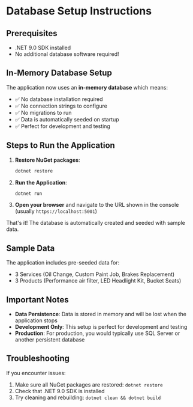 # Database Setup Instructions

## Prerequisites
- .NET 9.0 SDK installed
- No additional database software required!

## In-Memory Database Setup

The application now uses an **in-memory database** which means:
- ✅ No database installation required
- ✅ No connection strings to configure
- ✅ No migrations to run
- ✅ Data is automatically seeded on startup
- ✅ Perfect for development and testing

## Steps to Run the Application

1. **Restore NuGet packages**:
   ```bash
   dotnet restore
   ```

2. **Run the Application**:
   ```bash
   dotnet run
   ```

3. **Open your browser** and navigate to the URL shown in the console (usually `https://localhost:5001`)

That's it! The database is automatically created and seeded with sample data.

## Sample Data

The application includes pre-seeded data for:
- 3 Services (Oil Change, Custom Paint Job, Brakes Replacement)
- 3 Products (Performance air filter, LED Headlight Kit, Bucket Seats)

## Important Notes

- **Data Persistence**: Data is stored in memory and will be lost when the application stops
- **Development Only**: This setup is perfect for development and testing
- **Production**: For production, you would typically use SQL Server or another persistent database

## Troubleshooting

If you encounter issues:
1. Make sure all NuGet packages are restored: `dotnet restore`
2. Check that .NET 9.0 SDK is installed
3. Try cleaning and rebuilding: `dotnet clean && dotnet build`
